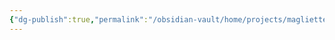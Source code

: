```yaml
---
{"dg-publish":true,"permalink":"/obsidian-vault/home/projects/magliette-amici/","noteIcon":""}
---
```


